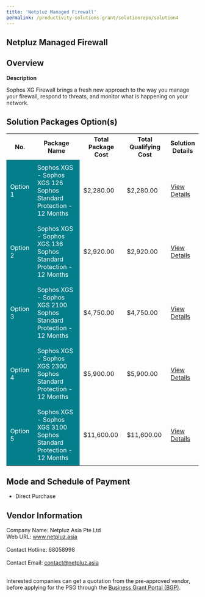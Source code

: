 ```yaml
---
title: 'Netpluz Managed Firewall'
permalink: /productivity-solutions-grant/solutionrepo/solution4
---
```


## Netpluz Managed Firewall

## Overview

**Description**

Sophos XG Firewall brings a fresh new approach to the way you manage your firewall, respond to threats, and monitor what is happening on your network.

## Solution Packages Option(s)

<table>
<tr>
<th><b>No.</b></th>
<th><b>Package Name</b></th>
<th><b>Total Package Cost</b></th>
<th><b>Total Qualifying Cost</b></th>
<th><b>Solution Details</b></th>
</tr>
<tr>
<td style='padding: 10px; background-color: #037E8A; color: #FFFFFF;'>Option 1</td>
<td style='padding: 10px; background-color: #037E8A; color: #FFFFFF;'>Sophos XGS - Sophos XGS 126 Sophos Standard Protection - 12 Months</td>
<td style='padding: 10px;'>$2,280.00</td>
<td style='padding: 10px;'>$2,280.00</td>
<td style='padding: 10px;'><a href='https://www.gobusiness.gov.sg/images/psg/Desensitised_Netpluz_Annex3_CR_wef_13_Oct22_Part_1.pdf' target='_blank'>View Details</a></td>
</tr>
<tr>
<td style='padding: 10px; background-color: #037E8A; color: #FFFFFF;'>Option 2</td>
<td style='padding: 10px; background-color: #037E8A; color: #FFFFFF;'>Sophos XGS - Sophos XGS 136 Sophos Standard Protection - 12 Months</td>
<td style='padding: 10px;'>$2,920.00</td>
<td style='padding: 10px;'>$2,920.00</td>
<td style='padding: 10px;'><a href='https://www.gobusiness.gov.sg/images/psg/Desensitised_Netpluz_Annex3_CR_wef_13_Oct22_Part_2.pdf' target='_blank'>View Details</a></td>
</tr>
<tr>
<td style='padding: 10px; background-color: #037E8A; color: #FFFFFF;'>Option 3</td>
<td style='padding: 10px; background-color: #037E8A; color: #FFFFFF;'>Sophos XGS - Sophos XGS 2100 Sophos Standard Protection - 12 Months</td>
<td style='padding: 10px;'>$4,750.00</td>
<td style='padding: 10px;'>$4,750.00</td>
<td style='padding: 10px;'><a href='https://www.gobusiness.gov.sg/images/psg/Desensitised_Netpluz_Annex3_CR_wef_13_Oct22_Part_3.pdf' target='_blank'>View Details</a></td>
</tr>
<tr>
<td style='padding: 10px; background-color: #037E8A; color: #FFFFFF;'>Option 4</td>
<td style='padding: 10px; background-color: #037E8A; color: #FFFFFF;'>Sophos XGS - Sophos XGS 2300 Sophos Standard Protection - 12 Months</td>
<td style='padding: 10px;'>$5,900.00</td>
<td style='padding: 10px;'>$5,900.00</td>
<td style='padding: 10px;'><a href='https://www.gobusiness.gov.sg/images/psg/Desensitised_Netpluz_Annex3_CR_wef_13_Oct22_Part_4.pdf' target='_blank'>View Details</a></td>
</tr>
<tr>
<td style='padding: 10px; background-color: #037E8A; color: #FFFFFF;'>Option 5</td>
<td style='padding: 10px; background-color: #037E8A; color: #FFFFFF;'> Sophos XGS - Sophos XGS 3100 Sophos Standard Protection - 12 Months</td>
<td style='padding: 10px;'>$11,600.00</td>
<td style='padding: 10px;'>$11,600.00</td>
<td style='padding: 10px;'><a href='https://www.gobusiness.gov.sg/images/psg/Desensitised_Netpluz_Annex3_CR_wef_13_Oct22_Part_5.pdf' target='_blank'>View Details</a></td>
</tr>
</table>

## Mode and Schedule of Payment

 - Direct Purchase

## Vendor Information

 Company Name: Netpluz Asia Pte Ltd<br>Web URL: www.netpluz.asia <br><br>Contact Hotline: 68058998 <br><br>Contact Email: contact@netpluz.asia <br><br>

Interested companies can get a quotation from the pre-approved vendor, before applying for the PSG through the <a href='https://www.businessgrants.gov.sg/' target='_blank' rel='noopener'>Business Grant Portal (BGP)</a>.

<script src="/jquery/resize-tables.js"></script>
